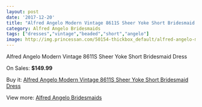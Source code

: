 ```yaml
---
layout: post
date: '2017-12-20'
title: "Alfred Angelo Modern Vintage 8611S Sheer Yoke Short Bridesmaid Dress"
category: Alfred Angelo Bridesmaids
tags: ["dresses","vintage","beaded","short","angelo"]
image: http://img.princessan.com/50154-thickbox_default/alfred-angelo-modern-vintage-8611s-sheer-yoke-short-bridesmaid-dress.jpg
---
```

Alfred Angelo Modern Vintage 8611S Sheer Yoke Short Bridesmaid Dress

On Sales: **$149.99**
<a href="https://www.princessan.com/en/alfred-angelo-bridesmaids/22649-alfred-angelo-modern-vintage-8611s-sheer-yoke-short-bridesmaid-dress.html"><amp-img layout="responsive" width="600" height="600" src="//img.princessan.com/50154-thickbox_default/alfred-angelo-modern-vintage-8611s-sheer-yoke-short-bridesmaid-dress.jpg" alt="Alfred Angelo Modern Vintage 8611S Sheer Yoke Short Bridesmaid Dress 0" /></a>

Buy it: [Alfred Angelo Modern Vintage 8611S Sheer Yoke Short Bridesmaid Dress](https://www.princessan.com/en/alfred-angelo-bridesmaids/22649-alfred-angelo-modern-vintage-8611s-sheer-yoke-short-bridesmaid-dress.html "Alfred Angelo Modern Vintage 8611S Sheer Yoke Short Bridesmaid Dress")

View more: [Alfred Angelo Bridesmaids](https://www.princessan.com/en/192-alfred-angelo-bridesmaids "Alfred Angelo Bridesmaids")